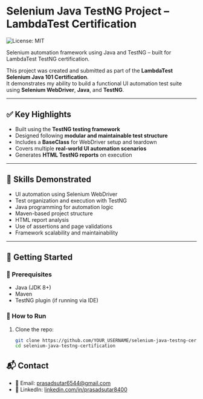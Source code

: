 # Selenium Java TestNG Project – LambdaTest Certification

![License: MIT](https://img.shields.io/badge/License-MIT-yellow.svg)

Selenium automation framework using Java and TestNG – built for LambdaTest TestNG certification.


This project was created and submitted as part of the **LambdaTest Selenium Java 101 Certification**.  
It demonstrates my ability to build a functional UI automation test suite using **Selenium WebDriver**, **Java**, and **TestNG**.

---

## ✅ Key Highlights

- Built using the **TestNG testing framework**
- Designed following **modular and maintainable test structure**
- Includes a **BaseClass** for WebDriver setup and teardown
- Covers multiple **real-world UI automation scenarios**
- Generates **HTML TestNG reports** on execution

---

## 🧠 Skills Demonstrated

- UI automation using Selenium WebDriver
- Test organization and execution with TestNG
- Java programming for automation logic
- Maven-based project structure
- HTML report analysis
- Use of assertions and page validations
- Framework scalability and maintainability

---

## 🚀 Getting Started

### 🧾 Prerequisites

- Java (JDK 8+)
- Maven
- TestNG plugin (if running via IDE)

### 🔧 How to Run

1. Clone the repo:
   ```bash
   git clone https://github.com/YOUR_USERNAME/selenium-java-testng-certification.git
   cd selenium-java-testng-certification

## 📬 Contact

- 📧 Email: prasadsutar6544@gmail.com  
- 💼 LinkedIn: [linkedin.com/in/prasadsutar8400](https://www.linkedin.com/in/prasadsutar8400/)

